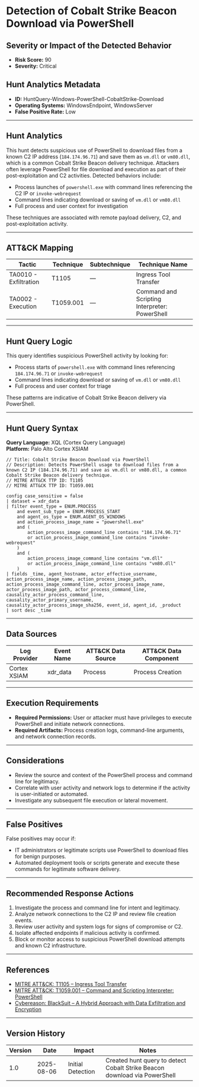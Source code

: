 # Detection of Cobalt Strike Beacon Download via PowerShell

## Severity or Impact of the Detected Behavior

- **Risk Score:** 90
- **Severity:** Critical

## Hunt Analytics Metadata

- **ID:** HuntQuery-Windows-PowerShell-CobaltStrike-Download
- **Operating Systems:** WindowsEndpoint, WindowsServer
- **False Positive Rate:** Low

---

## Hunt Analytics

This hunt detects suspicious use of PowerShell to download files from a known C2 IP address (`184.174.96.71`) and save them as `vm.dll` or `vm80.dll`, which is a common Cobalt Strike Beacon delivery technique. Attackers often leverage PowerShell for file download and execution as part of their post-exploitation and C2 activities. Detected behaviors include:

- Process launches of `powershell.exe` with command lines referencing the C2 IP or `invoke-webrequest`
- Command lines indicating download or saving of `vm.dll` or `vm80.dll`
- Full process and user context for investigation

These techniques are associated with remote payload delivery, C2, and post-exploitation activity.

---

## ATT&CK Mapping

| Tactic                        | Technique   | Subtechnique | Technique Name                                 |
|------------------------------|-------------|--------------|-----------------------------------------------|
| TA0010 - Exfiltration        | T1105       | —            | Ingress Tool Transfer                         |
| TA0002 - Execution           | T1059.001   | —            | Command and Scripting Interpreter: PowerShell |

---

## Hunt Query Logic

This query identifies suspicious PowerShell activity by looking for:

- Process starts of `powershell.exe` with command lines referencing `184.174.96.71` or `invoke-webrequest`
- Command lines indicating download or saving of `vm.dll` or `vm80.dll`
- Full process and user context for triage

These patterns are indicative of Cobalt Strike Beacon delivery via PowerShell.

---

## Hunt Query Syntax

**Query Language:** XQL (Cortex Query Language)  
**Platform:** Palo Alto Cortex XSIAM

```xql
// Title: Cobalt Strike Beacon Download via PowerShell
// Description: Detects PowerShell usage to download files from a known C2 IP (184.174.96.71) and save as vm.dll or vm80.dll, a common Cobalt Strike Beacon delivery technique.
// MITRE ATT&CK TTP ID: T1105
// MITRE ATT&CK TTP ID: T1059.001

config case_sensitive = false
| dataset = xdr_data
| filter event_type = ENUM.PROCESS
    and event_sub_type = ENUM.PROCESS_START
    and agent_os_type = ENUM.AGENT_OS_WINDOWS
    and action_process_image_name = "powershell.exe"
    and (
        action_process_image_command_line contains "184.174.96.71"
        or action_process_image_command_line contains "invoke-webrequest"
    )
    and (
        action_process_image_command_line contains "vm.dll"
        or action_process_image_command_line contains "vm80.dll"
    )
| fields _time, agent_hostname, actor_effective_username, action_process_image_name, action_process_image_path, action_process_image_command_line, actor_process_image_name, actor_process_image_path, actor_process_command_line, causality_actor_process_command_line, causality_actor_primary_username, causality_actor_process_image_sha256, event_id, agent_id, _product
| sort desc _time
```

---

## Data Sources

| Log Provider   | Event Name   | ATT&CK Data Source  | ATT&CK Data Component  |
|----------------|--------------|---------------------|------------------------|
| Cortex XSIAM   | xdr_data     | Process             | Process Creation       |

---

## Execution Requirements

- **Required Permissions:** User or attacker must have privileges to execute PowerShell and initiate network connections.
- **Required Artifacts:** Process creation logs, command-line arguments, and network connection records.

---

## Considerations

- Review the source and context of the PowerShell process and command line for legitimacy.
- Correlate with user activity and network logs to determine if the activity is user-initiated or automated.
- Investigate any subsequent file execution or lateral movement.

---

## False Positives

False positives may occur if:

- IT administrators or legitimate scripts use PowerShell to download files for benign purposes.
- Automated deployment tools or scripts generate and execute these commands for legitimate software delivery.

---

## Recommended Response Actions

1. Investigate the process and command line for intent and legitimacy.
2. Analyze network connections to the C2 IP and review file creation events.
3. Review user activity and system logs for signs of compromise or C2.
4. Isolate affected endpoints if malicious activity is confirmed.
5. Block or monitor access to suspicious PowerShell download attempts and known C2 infrastructure.

---

## References

- [MITRE ATT&CK: T1105 – Ingress Tool Transfer](https://attack.mitre.org/techniques/T1105/)
- [MITRE ATT&CK: T1059.001 – Command and Scripting Interpreter: PowerShell](https://attack.mitre.org/techniques/T1059/001/)
- [Cybereason: BlackSuit – A Hybrid Approach with Data Exfiltration and Encryption](https://www.cybereason.com/blog/blacksuit-data-exfil)

---

## Version History

| Version | Date       | Impact            | Notes                                                                                      |
|---------|------------|-------------------|--------------------------------------------------------------------------------------------|
| 1.0     | 2025-08-06 | Initial Detection | Created hunt query to detect Cobalt Strike Beacon download via PowerShell                  |
